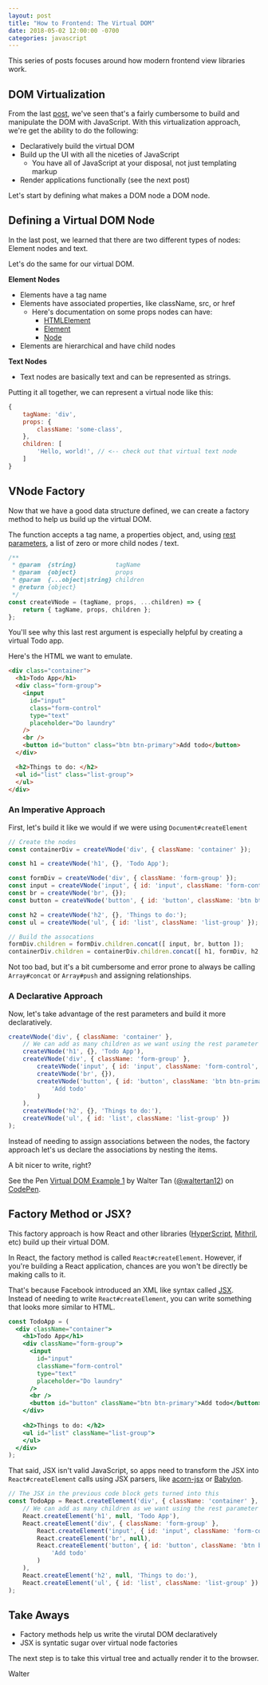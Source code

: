 ```yaml
---
layout: post
title: "How to Frontend: The Virtual DOM"
date: 2018-05-02 12:00:00 -0700
categories: javascript
---
```


This series of posts focuses around how modern frontend view libraries work.

## DOM Virtualization
From the last [post](/blog/javascript/2018/05/01/how-to-frontend-part-1.html), we've seen that's a fairly cumbersome to build and manipulate the DOM with JavaScript. With this virtualization approach, we're get the ability to do the following:
  - Declaratively build the virtual DOM
  - Build up the UI with all the niceties of JavaScript
    - You have all of JavaScript at your disposal, not just templating markup
  - Render applications functionally (see the next post)

Let's start by defining what makes a DOM node a DOM node.

## Defining a Virtual DOM Node

In the last post, we learned that there are two different types of nodes: Element nodes and text.

Let's do the same for our virtual DOM. 

**Element Nodes**
- Elements have a tag name 
- Elements have associated properties, like className, src, or href
  - Here's documentation on some props nodes can have:
    - [HTMLElement](https://developer.mozilla.org/en-US/docs/Web/API/HTMLElement)
    - [Element](https://developer.mozilla.org/en-US/docs/Web/API/Element)
    - [Node](https://developer.mozilla.org/en-US/docs/Web/API/Node)
- Elements are hierarchical and have child nodes

**Text Nodes**
- Text nodes are basically text and can be represented as strings.

Putting it all together, we can represent a virtual node like this:
```javascript
{
    tagName: 'div',
    props: {
        className: 'some-class',
    },
    children: [
        'Hello, world!', // <-- check out that virtual text node
    ]
}
```

## VNode Factory
Now that we have a good data structure defined, we can create a factory method to help us build up the virtual DOM.

The function accepts a tag name, a properties object, and, using [rest parameters](https://developer.mozilla.org/en-US/docs/Web/JavaScript/Reference/Functions/rest_parameters), a list of zero or more child nodes / text. 

```javascript
/**
 * @param  {string}           tagName
 * @param  {object}           props
 * @param  {...object|string} children
 * @return {object}
 */
const createVNode = (tagName, props, ...children) => {
    return { tagName, props, children };
};
```
You'll see why this last rest argument is especially helpful by creating a virtual Todo app.

Here's the HTML we want to emulate.
```html
<div class="container">
  <h1>Todo App</h1>
  <div class="form-group">
    <input
      id="input"
      class="form-control"
      type="text"
      placeholder="Do laundry" 
    />
    <br />
    <button id="button" class="btn btn-primary">Add todo</button>
  </div>

  <h2>Things to do: </h2>
  <ul id="list" class="list-group">
  </ul>
</div>
```

### An Imperative Approach
First, let's build it like we would if we were using `Document#createElement`
```javascript
// Create the nodes
const containerDiv = createVNode('div', { className: 'container' });

const h1 = createVNode('h1', {}, 'Todo App');

const formDiv = createVNode('div', { className: 'form-group' });
const input = createVNode('input', { id: 'input', className: 'form-control', type: 'text', placeholder: 'Do laundry' });
const br = createVNode('br', {});
const button = createVNode('button', { id: 'button', className: 'btn btn-primary' });

const h2 = createVNode('h2', {}, 'Things to do:');
const ul = createVNode('ul', { id: 'list', className: 'list-group' });

// Build the assocations
formDiv.children = formDiv.children.concat([ input, br, button ]);
containerDiv.children = containerDiv.children.concat([ h1, formDiv, h2, ul ]);
```

Not too bad, but it's a bit cumbersome and error prone to always be calling `Array#concat` or `Array#push` and assigning relationships.

### A Declarative Approach
Now, let's take advantage of the rest parameters and build it more declaratively.
```javascript
createVNode('div', { className: 'container' }, 
    // We can add as many children as we want using the rest parameter
    createVNode('h1', {}, 'Todo App'),
    createVNode('div', { className: 'form-group' },
        createVNode('input', { id: 'input', className: 'form-control', type: 'text', placeholder: 'Do laundry' }),
        createVNode('br', {}),
        createVNode('button', { id: 'button', className: 'btn btn-primary' },
            'Add todo'
        )
    ),
    createVNode('h2', {}, 'Things to do:'),
    createVNode('ul', { id: 'list', className: 'list-group' })
);
```
Instead of needing to assign associations between the nodes, the factory approach let's us declare the associations by nesting the items.

A bit nicer to write, right?

<p data-height="450" data-theme-id="dark" data-slug-hash="Zoypem" data-default-tab="js,result" data-user="waltertan12" data-embed-version="2" data-pen-title="Virtual DOM Example 1" data-editable="true" class="codepen">See the Pen <a href="https://codepen.io/waltertan12/pen/Zoypem/">Virtual DOM Example 1</a> by Walter Tan (<a href="https://codepen.io/waltertan12">@waltertan12</a>) on <a href="https://codepen.io">CodePen</a>.</p>
<script async src="https://static.codepen.io/assets/embed/ei.js"></script>

## Factory Method or JSX?
This factory approach is how React and other libraries ([HyperScript](https://github.com/hyperhype/hyperscript), [Mithril](https://github.com/MithrilJS/mithril.js), etc) build up their virtual DOM.

In React, the factory method is called `React#createElement`. However, if you're building a React application, chances are you won't be directly be making calls to it. 

That's because Facebook introduced an XML like syntax called [JSX](https://github.com/facebook/jsx). Instead of needing to write `React#createElement`, you can write something that looks more similar to HTML.

```jsx
const TodoApp = (
  <div className="container">
    <h1>Todo App</h1>
    <div className="form-group">
      <input
        id="input"
        className="form-control"
        type="text"
        placeholder="Do laundry" 
      />
      <br />
      <button id="button" className="btn btn-primary">Add todo</button>
    </div>
  
    <h2>Things to do: </h2>
    <ul id="list" className="list-group">
    </ul>
  </div>
);
```

That said, JSX isn't valid JavaScript, so apps need to transform the JSX into `React#createElement` calls using JSX parsers, like [acorn-jsx](https://github.com/RReverser/acorn-jsx) or [Babylon](https://github.com/babel/babel/tree/master/packages/babylon).

```javascript
// The JSX in the previous code block gets turned into this
const TodoApp = React.createElement('div', { className: 'container' }, 
    // We can add as many children as we want using the rest parameter
    React.createElement('h1', null, 'Todo App'),
    React.createElement('div', { className: 'form-group' },
        React.createElement('input', { id: 'input', className: 'form-control', type: 'text', placeholder: 'Do laundry' }),
        React.createElement('br', null),
        React.createElement('button', { id: 'button', className: 'btn btn-primary' },
            'Add todo'
        )
    ),
    React.createElement('h2', null, 'Things to do:'),
    React.createElement('ul', { id: 'list', className: 'list-group' })
);
```

## Take Aways
- Factory methods help us write the virutal DOM declaratively
- JSX is syntatic sugar over virtual node factories

The next step is to take this virtual tree and actually render it to the browser.

Walter
